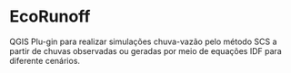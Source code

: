 # EcoRunoff
QGIS Plu-gin para realizar simulações chuva-vazão pelo método SCS a partir de chuvas observadas ou geradas por meio de equações IDF para diferente cenários.
